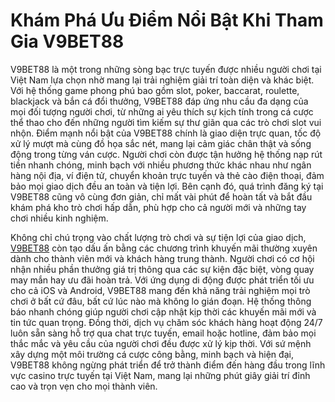 # Khám Phá Ưu Điểm Nổi Bật Khi Tham Gia V9BET88

V9BET88 là một trong những sòng bạc trực tuyến được nhiều người chơi tại Việt Nam lựa chọn nhờ mang lại trải nghiệm giải trí toàn diện và khác biệt. Với hệ thống game phong phú bao gồm slot, poker, baccarat, roulette, blackjack và bắn cá đổi thưởng, V9BET88 đáp ứng nhu cầu đa dạng của mọi đối tượng người chơi, từ những ai yêu thích sự kịch tính trong cá cược thể thao cho đến những người tìm kiếm sự thư giãn qua các trò chơi slot vui nhộn. Điểm mạnh nổi bật của V9BET88 chính là giao diện trực quan, tốc độ xử lý mượt mà cùng đồ họa sắc nét, mang lại cảm giác chân thật và sống động trong từng ván cược. Người chơi còn được tận hưởng hệ thống nạp rút tiền nhanh chóng, minh bạch với nhiều phương thức khác nhau như ngân hàng nội địa, ví điện tử, chuyển khoản trực tuyến và thẻ cào điện thoại, đảm bảo mọi giao dịch đều an toàn và tiện lợi. Bên cạnh đó, quá trình đăng ký tại V9BET88 cũng vô cùng đơn giản, chỉ mất vài phút để hoàn tất và bắt đầu khám phá kho trò chơi hấp dẫn, phù hợp cho cả người mới và những tay chơi nhiều kinh nghiệm.

Không chỉ chú trọng vào chất lượng trò chơi và sự tiện lợi của giao dịch, <a href="https://v9bet88.asia">V9BET88</a> còn tạo dấu ấn bằng các chương trình khuyến mãi thường xuyên dành cho thành viên mới và khách hàng trung thành. Người chơi có cơ hội nhận nhiều phần thưởng giá trị thông qua các sự kiện đặc biệt, vòng quay may mắn hay ưu đãi hoàn trả. Với ứng dụng di động được phát triển tối ưu cho cả iOS và Android, V9BET88 mang đến khả năng trải nghiệm mọi trò chơi ở bất cứ đâu, bất cứ lúc nào mà không lo gián đoạn. Hệ thống thông báo nhanh chóng giúp người chơi cập nhật kịp thời các khuyến mãi mới và tin tức quan trọng. Đồng thời, dịch vụ chăm sóc khách hàng hoạt động 24/7 luôn sẵn sàng hỗ trợ qua chat trực tuyến, email hoặc hotline, đảm bảo mọi thắc mắc và yêu cầu của người chơi đều được xử lý kịp thời. Với sứ mệnh xây dựng một môi trường cá cược công bằng, minh bạch và hiện đại, V9BET88 không ngừng phát triển để trở thành điểm đến hàng đầu trong lĩnh vực casino trực tuyến tại Việt Nam, mang lại những phút giây giải trí đỉnh cao và trọn vẹn cho mọi thành viên.
